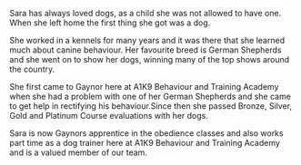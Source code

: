 Sara has always loved dogs, as a child she was not allowed to have one. When she left home the first thing she got was a dog.

She worked in a kennels for many years and it was there that she learned much about canine behaviour. Her favourite breed is German Shepherds and she went on to show her dogs, winning many of the top shows around the country.

She first came to Gaynor here at A1K9 Behaviour and Training Academy when she had a problem with one of her German Shepherds and she came to get help in rectifying his behaviour.Since then she passed Bronze, Silver, Gold and Platinum Course evaluations with her dogs.

Sara is now Gaynors apprentice in the obedience classes and also works part time as a dog trainer here at A1K9 Behaviour and Training Academy and is a valued member of our team.

